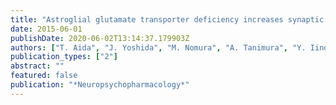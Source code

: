 ```yaml
---
title: "Astroglial glutamate transporter deficiency increases synaptic excitability and leads to pathological repetitive behaviors in mice"
date: 2015-06-01
publishDate: 2020-06-02T13:14:37.179903Z
authors: ["T. Aida", "J. Yoshida", "M. Nomura", "A. Tanimura", "Y. Iino", "M. Soma", "N. Bai", "Y. Ito", "W. Cui", "H. Aizawa", "M. Yanagisawa", "T. Nagai", "N. Takata", "K. F. Tanaka", "R. Takayanagi", "M. Kano", "M. G?tz", "H. Hirase", "K. Tanaka"]
publication_types: ["2"]
abstract: ""
featured: false
publication: "*Neuropsychopharmacology*"
---
```


